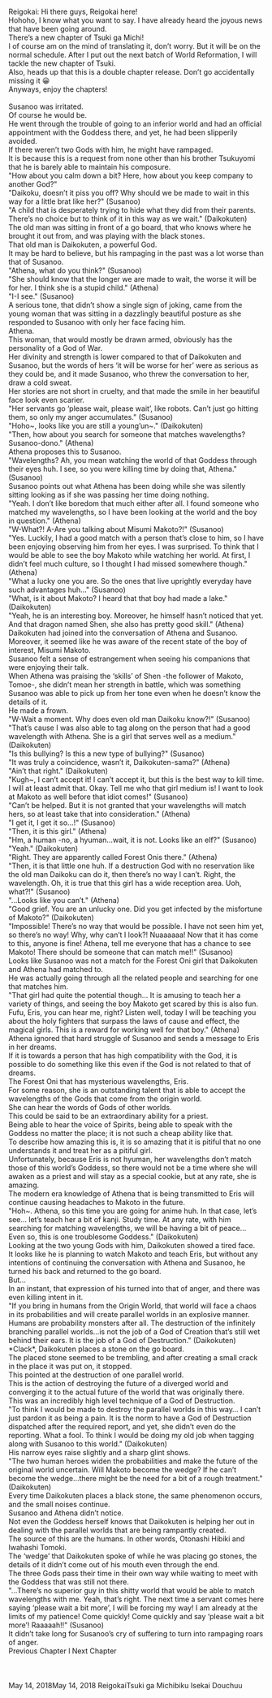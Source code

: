 <br/>
Reigokai: Hi there guys, Reigokai here!<br/>
Hohoho, I know what you want to say. I have already heard the joyous news that have been going around.<br/>
There’s a new chapter of Tsuki ga Michi!<br/>
I of course am on the mind of translating it, don’t worry. But it will be on the normal schedule. After I put out the next batch of World Reformation, I will tackle the new chapter of Tsuki.<br/>
Also, heads up that this is a double chapter release. Don’t go accidentally missing it 😀<br/>
Anyways, enjoy the chapters!<br/>
<br/>
Susanoo was irritated.<br/>
Of course he would be.<br/>
He went through the trouble of going to an inferior world and had an official appointment with the Goddess there, and yet, he had been slipperily avoided.<br/>
If there weren’t two Gods with him, he might have rampaged.<br/>
It is because this is a request from none other than his brother Tsukuyomi that he is barely able to maintain his composure. <br/>
"How about you calm down a bit? Here, how about you keep company to another God?" <br/>
"Daikoku, doesn’t it piss you off? Why should we be made to wait in this way for a little brat like her?" (Susanoo)<br/>
"A child that is desperately trying to hide what they did from their parents. There’s no choice but to think of it in this way as we wait." (Daikokuten)<br/>
The old man was sitting in front of a go board, that who knows where he brought it out from, and was playing with the black stones.<br/>
That old man is Daikokuten, a powerful God.<br/>
It may be hard to believe, but his rampaging in the past was a lot worse than that of Susanoo.<br/>
"Athena, what do you think?" (Susanoo)<br/>
"She should know that the longer we are made to wait, the worse it will be for her. I think she is a stupid child." (Athena)<br/>
"I-I see." (Susanoo)<br/>
A serious tone, that didn’t show a single sign of joking, came from the young woman that was sitting in a dazzlingly beautiful posture as she responded to Susanoo with only her face facing him.<br/>
Athena. <br/>
This woman, that would mostly be drawn armed, obviously has the personality of a God of War.<br/>
Her divinity and strength is lower compared to that of Daikokuten and Susanoo, but the words of hers ‘it will be worse for her’ were as serious as they could be, and it made Susanoo, who threw the conversation to her, draw a cold sweat.<br/>
Her stories are not short in cruelty, and that made the smile in her beautiful face look even scarier.<br/>
"Her servants go ‘please wait, please wait’, like robots. Can’t just go hitting them, so only my anger accumulates." (Susanoo)<br/>
"Hoho~, looks like you are still a young’un~." (Daikokuten)<br/>
"Then, how about you search for someone that matches wavelengths? Susanoo-dono." (Athena)<br/>
Athena proposes this to Susanoo.<br/>
"Wavelengths? Ah, you mean watching the world of that Goddess through their eyes huh. I see, so you were killing time by doing that, Athena." (Susanoo)<br/>
Susanoo points out what Athena has been doing while she was silently sitting looking as if she was passing her time doing nothing.<br/>
"Yeah. I don’t like boredom that much either after all. I found someone who matched my wavelengths, so I have been looking at the world and the boy in question." (Athena)<br/>
"W-What?! A-Are you talking about Misumi Makoto?!" (Susanoo)<br/>
"Yes. Luckily, I had a good match with a person that’s close to him, so I have been enjoying observing him from her eyes. I was surprised. To think that I would be able to see the boy Makoto while watching her world. At first, I didn’t feel much culture, so I thought I had missed somewhere though." (Athena)<br/>
"What a lucky one you are. So the ones that live uprightly everyday have such advantages huh…" (Susanoo)<br/>
"What, is it about Makoto? I heard that that boy had made a lake." (Daikokuten)<br/>
"Yeah, he is an interesting boy. Moreover, he himself hasn’t noticed that yet. And that dragon named Shen, she also has pretty good skill." (Athena)<br/>
Daikokuten had joined into the conversation of Athena and Susanoo. Moreover, it seemed like he was aware of the recent state of the boy of interest, Misumi Makoto.<br/>
Susanoo felt a sense of estrangement when seeing his companions that were enjoying their talk.<br/>
When Athena was praising the ‘skills’ of Shen -the follower of Makoto, Tomoe-, she didn’t mean her strength in battle, which was something Susanoo was able to pick up from her tone even when he doesn’t know the details of it.<br/>
He made a frown.<br/>
"W-Wait a moment. Why does even old man Daikoku know?!" (Susanoo)<br/>
"That’s cause I was also able to tag along on the person that had a good wavelength with Athena. She is a girl that serves well as a medium." (Daikokuten)<br/>
"Is this bullying? Is this a new type of bullying?" (Susanoo)<br/>
"It was truly a coincidence, wasn’t it, Daikokuten-sama?" (Athena)<br/>
"Ain’t that right." (Daikokuten)<br/>
"Kugh~, I can’t accept it! I can’t accept it, but this is the best way to kill time. I will at least admit that. Okay. Tell me who that girl medium is! I want to look at Makoto as well before that idiot comes!" (Susanoo)<br/>
"Can’t be helped. But it is not granted that your wavelengths will match hers, so at least take that into consideration." (Athena)<br/>
"I get it, I get it so…!" (Susanoo)<br/>
"Then, it is this girl." (Athena)<br/>
"Hm, a human -no, a hyuman…wait, it is not. Looks like an elf?" (Susanoo)<br/>
"Yeah." (Daikokuten)<br/>
"Right. They are apparently called Forest Onis there." (Athena) <br/>
"Then, it is that little one huh. If a destruction God with no reservation like the old man Daikoku can do it, then there’s no way I can’t. Right, the wavelength. Oh, it is true that this girl has a wide reception area. Uoh, what?!" (Susanoo)<br/>
"…Looks like you can’t." (Athena)<br/>
"Good grief. You are an unlucky one. Did you get infected by the misfortune of Makoto?" (Daikokuten)<br/>
"Impossible! There’s no way that would be possible. I have not seen him yet, so there’s no way! Why, why can’t I look?! Nuaaaaaa! Now that it has come to this, anyone is fine! Athena, tell me everyone that has a chance to see Makoto! There should be someone that can match me!!" (Susanoo) <br/>
Looks like Susanoo was not a match for the Forest Oni girl that Daikokuten and Athena had matched to. <br/>
He was actually going through all the related people and searching for one that matches him.<br/>
"That girl had quite the potential though… It is amusing to teach her a variety of things, and seeing the boy Makoto get scared by this is also fun. Fufu, Eris, you can hear me, right? Listen well, today I will be teaching you about the holy fighters that surpass the laws of cause and effect, the magical girls. This is a reward for working well for that boy." (Athena)<br/>
Athena ignored that hard struggle of Susanoo and sends a message to Eris in her dreams.<br/>
If it is towards a person that has high compatibility with the God, it is possible to do something like this even if the God is not related to that of dreams.<br/>
The Forest Oni that has mysterious wavelengths, Eris.<br/>
For some reason, she is an outstanding talent that is able to accept the wavelengths of the Gods that come from the origin world.<br/>
She can hear the words of Gods of other worlds.<br/>
This could be said to be an extraordinary ability for a priest.<br/>
Being able to hear the voice of Spirits, being able to speak with the Goddess no matter the place; it is not such a cheap ability like that.<br/>
To describe how amazing this is, it is so amazing that it is pitiful that no one understands it and treat her as a pitiful girl.<br/>
Unfortunately, because Eris is not hyuman, her wavelengths don’t match those of this world’s Goddess, so there would not be a time where she will awaken as a priest and will stay as a special cookie, but at any rate, she is amazing.<br/>
The modern era knowledge of Athena that is being transmitted to Eris will continue causing headaches to Makoto in the future.<br/>
"Hoh~. Athena, so this time you are going for anime huh. In that case, let’s see… let’s teach her a bit of kanji. Study time. At any rate, with him searching for matching wavelengths, we will be having a bit of peace… Even so, this is one troublesome Goddess." (Daikokuten)<br/>
Looking at the two young Gods with him, Daikokuten showed a tired face. <br/>
It looks like he is planning to watch Makoto and teach Eris, but without any intentions of continuing the conversation with Athena and Susanoo, he turned his back and returned to the go board.  <br/>
But…<br/>
In an instant, that expression of his turned into that of anger, and there was even killing intent in it.<br/>
"If you bring in humans from the Origin World, that world will face a chaos in its probabilities and will create parallel worlds in an explosive manner. Humans are probability monsters after all. The destruction of the infinitely branching parallel worlds…is not the job of a God of Creation that’s still wet behind their ears. It is the job of a God of Destruction." (Daikokuten)<br/>
*Clack*, Daikokuten places a stone on the go board.<br/>
The placed stone seemed to be trembling, and after creating a small crack in the place it was put on, it stopped.<br/>
This pointed at the destruction of one parallel world.<br/>
This is the action of destroying the future of a diverged world and converging it to the actual future of the world that was originally there.<br/>
This was an incredibly high level technique of a God of Destruction.<br/>
"To think I would be made to destroy the parallel worlds in this way… I can’t just pardon it as being a pain. It is the norm to have a God of Destruction dispatched after the required report, and yet, she didn’t even do the reporting. What a fool. To think I would be doing my old job when tagging along with Susanoo to this world." (Daikokuten)<br/>
His narrow eyes raise slightly and a sharp glint shows.<br/>
"The two human heroes widen the probabilities and make the future of the original world uncertain. Will Makoto become the wedge? If he can’t become the wedge…there might be the need for a bit of a rough treatment." (Daikokuten)<br/>
Every time Daikokuten places a black stone, the same phenomenon occurs, and the small noises continue.<br/>
Susanoo and Athena didn’t notice.<br/>
Not even the Goddess herself knows that Daikokuten is helping her out in dealing with the parallel worlds that are being rampantly created.<br/>
The source of this are the humans. In other words, Otonashi Hibiki and Iwahashi Tomoki.<br/>
The ‘wedge’ that Daikokuten spoke of while he was placing go stones, the details of it didn’t come out of his mouth even through the end.<br/>
The three Gods pass their time in their own way while waiting to meet with the Goddess that was still not there.<br/>
"…There’s no superior guy in this shitty world that would be able to match wavelengths with me. Yeah, that’s right. The next time a servant comes here saying ‘please wait a bit more’, I will be forcing my way! I am already at the limits of my patience! Come quickly! Come quickly and say ‘please wait a bit more’! Raaaaah!!" (Susanoo)<br/>
It didn’t take long for Susanoo’s cry of suffering to turn into rampaging roars of anger.<br/>
Previous Chapter l Next Chapter<br/>
<br/>
<br/>
<br/>
May 14, 2018May 14, 2018 ReigokaiTsuki ga Michibiku Isekai Douchuu <br/>
<br/>
<br/>
